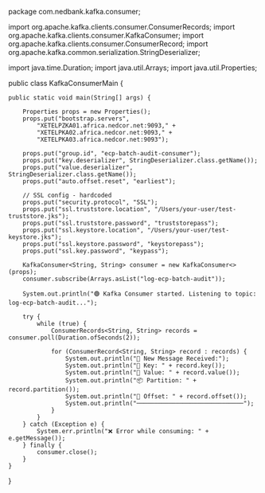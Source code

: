 package com.nedbank.kafka.consumer;

import org.apache.kafka.clients.consumer.ConsumerRecords;
import org.apache.kafka.clients.consumer.KafkaConsumer;
import org.apache.kafka.clients.consumer.ConsumerRecord;
import org.apache.kafka.common.serialization.StringDeserializer;

import java.time.Duration;
import java.util.Arrays;
import java.util.Properties;

public class KafkaConsumerMain {

    public static void main(String[] args) {

        Properties props = new Properties();
        props.put("bootstrap.servers", 
            "XETELPZKA01.africa.nedcor.net:9093," +
            "XETELPKA02.africa.nedcor.net:9093," +
            "XETELPKA03.africa.nedcor.net:9093");

        props.put("group.id", "ecp-batch-audit-consumer");
        props.put("key.deserializer", StringDeserializer.class.getName());
        props.put("value.deserializer", StringDeserializer.class.getName());
        props.put("auto.offset.reset", "earliest");

        // SSL config - hardcoded
        props.put("security.protocol", "SSL");
        props.put("ssl.truststore.location", "/Users/your-user/test-truststore.jks");
        props.put("ssl.truststore.password", "truststorepass");
        props.put("ssl.keystore.location", "/Users/your-user/test-keystore.jks");
        props.put("ssl.keystore.password", "keystorepass");
        props.put("ssl.key.password", "keypass");

        KafkaConsumer<String, String> consumer = new KafkaConsumer<>(props);
        consumer.subscribe(Arrays.asList("log-ecp-batch-audit"));

        System.out.println("🟢 Kafka Consumer started. Listening to topic: log-ecp-batch-audit...");

        try {
            while (true) {
                ConsumerRecords<String, String> records = consumer.poll(Duration.ofSeconds(2));

                for (ConsumerRecord<String, String> record : records) {
                    System.out.println("📩 New Message Received:");
                    System.out.println("🔑 Key: " + record.key());
                    System.out.println("📝 Value: " + record.value());
                    System.out.println("📦 Partition: " + record.partition());
                    System.out.println("🧾 Offset: " + record.offset());
                    System.out.println("──────────────────────────────");
                }
            }
        } catch (Exception e) {
            System.err.println("❌ Error while consuming: " + e.getMessage());
        } finally {
            consumer.close();
        }
    }
}
